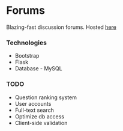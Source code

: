 
# Forums
Blazing-fast discussion forums. Hosted [here](http://divkakwani.pythonanywhere.com)  

### Technologies

* Bootstrap
* Flask
* Database - MySQL


### TODO

* Question ranking system
* User accounts
* Full-text search
* Optimize db access
* Client-side validation
